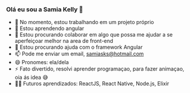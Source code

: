 ### Olá eu sou a Samia Kelly 👋


- 🔭 No momento, estou trabalhando em um projeto próprio
- 🌱 Estou aprendendo angular
- 👯 Estou procurando colaborar em algo que possa me ajudar a se aperfeiçoar melhor na area de front-end
- 🤔 Estou procurando ajuda com o framework Angular
- 📫 Pode me enviar um email, samiasks@hotmail.com
- 😄 Pronomes: ela/dela
- ⚡ Fato divertido, resolvi aprender programaçao, para fazer animaçao, oia ás idea 😅
- 🧑‍🎓 Futuros aprendizados: ReactJS, React Native, Node.js, Elixir
